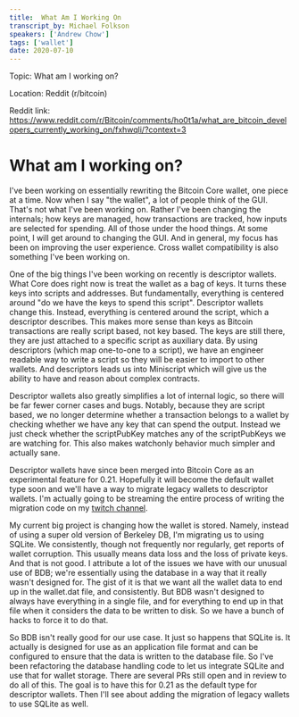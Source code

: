```yaml
---
title:  What Am I Working On 
transcript_by: Michael Folkson
speakers: ['Andrew Chow']
tags: ['wallet']
date: 2020-07-10
---
```


Topic: What am I working on?

Location: Reddit (r/bitcoin)

Reddit link: https://www.reddit.com/r/Bitcoin/comments/ho0t1a/what_are_bitcoin_developers_currently_working_on/fxhwqli/?context=3

# What am I working on?

I've been working on essentially rewriting the Bitcoin Core wallet, one piece at a time. Now when I say "the wallet", a lot of people think of the GUI. That's not what I've been working on. Rather I've been changing the internals; how keys are managed, how transactions are tracked, how inputs are selected for spending. All of those under the hood things. At some point, I will get around to changing the GUI. And in general, my focus has been on improving the user experience. Cross wallet compatibility is also something I've been working on.

One of the big things I've been working on recently is descriptor wallets. What Core does right now is treat the wallet as a bag of keys. It turns these keys into scripts and addresses. But fundamentally, everything is centered around "do we have the keys to spend this script". Descriptor wallets change this. Instead, everything is centered around the script, which a descriptor describes. This makes more sense than keys as Bitcoin transactions are really script based, not key based. The keys are still there, they are just attached to a specific script as auxiliary data. By using descriptors (which map one-to-one to a script), we have an engineer readable way to write a script so they will be easier to import to other wallets. And descriptors leads us into Miniscript which will give us the ability to have and reason about complex contracts.

Descriptor wallets also greatly simplifies a lot of internal logic, so there will be far fewer corner cases and bugs. Notably, because they are script based, we no longer determine whether a transaction belongs to a wallet by checking whether we have any key that can spend the output. Instead we just check whether the scriptPubKey matches any of the scriptPubKeys we are watching for. This also makes watchonly behavior much simpler and actually sane.

Descriptor wallets have since been merged into Bitcoin Core as an experimental feature for 0.21. Hopefully it will become the default wallet type soon and we'll have a way to migrate legacy wallets to descriptor wallets. I'm actually going to be streaming the entire process of writing the migration code on my [twitch channel](https://www.twitch.tv/achow101/).

My current big project is changing how the wallet is stored. Namely, instead of using a super old version of Berkeley DB, I'm migrating us to using SQLite. We consistently, though not frequently nor regularly, get reports of wallet corruption. This usually means data loss and the loss of private keys. And that is not good. I attribute a lot of the issues we have with our unusual use of BDB; we're essentially using the database in a way that it really wasn't designed for. The gist of it is that we want all the wallet data to end up in the wallet.dat file, and consistently. But BDB wasn't designed to always have everything in a single file, and for everything to end up in that file when it considers the data to be written to disk. So we have a bunch of hacks to force it to do that.

So BDB isn't really good for our use case. It just so happens that SQLite is. It actually is designed for use as an application file format and can be configured to ensure that the data is written to the database file. So I've been refactoring the database handling code to let us integrate SQLite and use that for wallet storage. There are several PRs still open and in review to do all of this. The goal is to have this for 0.21 as the default type for descriptor wallets. Then I'll see about adding the migration of legacy wallets to use SQLite as well.
